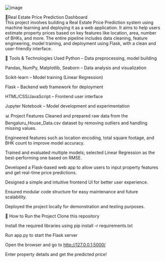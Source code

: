 ![image](https://github.com/user-attachments/assets/75fd907f-52e1-4cf2-8161-e7c473b351ff)


🏡Real Estate Price Prediction Dashboard        
This project involves building a Real Estate Price Prediction system using machine learning and deploying it as a web application. It aims to help users estimate property prices based on key features like location, area, number of BHKs, and more. The entire pipeline includes data cleaning, feature engineering, model training, and deployment using Flask, with a clean and user-friendly interface.

🔧 Tools & Technologies Used
Python – Data preprocessing, model building

Pandas, NumPy, Matplotlib, Seaborn – Data analysis and visualization

Scikit-learn – Model training (Linear Regression)

Flask – Backend web framework for deployment

HTML/CSS/JavaScript – Frontend user interface

Jupyter Notebook – Model development and experimentation

📊 Project Features
Cleaned and prepared raw data from the Bengaluru_House_Data.csv dataset by removing outliers and handling missing values.

Engineered features such as location encoding, total square footage, and BHK count to improve model accuracy.

Trained and evaluated multiple models; selected Linear Regression as the best-performing one based on RMSE.

Developed a Flask-based web app to allow users to input property features and get real-time price predictions.

Designed a simple and intuitive frontend UI for better user experience.

Ensured modular code structure for easy maintenance and future scalability.

Deployed the project locally for demonstration and testing purposes.


🚀 How to Run the Project
Clone this repository

Install the required libraries using pip install -r requirements.txt

Run app.py to start the Flask server

Open the browser and go to http://127.0.0.1:5000/

Enter property details and get the predicted price!
